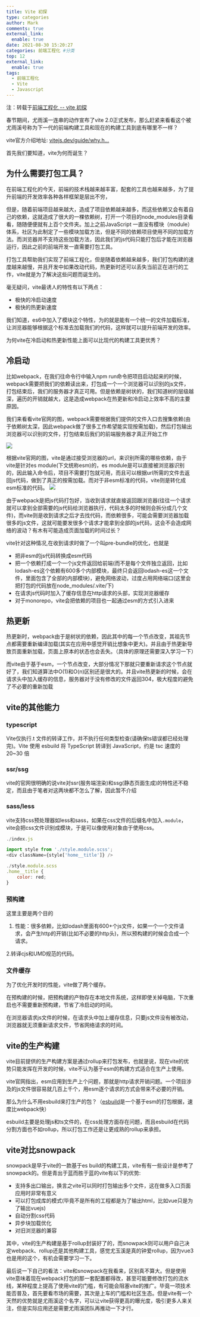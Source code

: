 ```yaml
---
title: Vite 初探
type: categories
author: Mark
comments: true
external_link:
  enable: true
date: 2021-08-30 15:20:27
categories: 前端工程化 #分类
top: 12
external_link:
  enable: true
tags:
  - 前端工程化
  - Vite
  - Javascript
---
```


注：转载于[前端工程化 -- vite 初探](https://juejin.cn/post/6936800551237582884)

春节期间，尤雨溪一连串的动作宣布了vite 2.0正式发布，那么赶紧来看看这个被尤雨溪号称为下一代的前端构建工具和现在的构建工具到底有哪里不一样？

vite官方介绍地址: [vitejs.dev/guide/why.h…](https://link.juejin.cn/?target=https%3A%2F%2Fvitejs.dev%2Fguide%2Fwhy.html%23slow-server-start "https://vitejs.dev/guide/why.html#slow-server-start")

首先我们要知道，vite为何而诞生？

为什么需要打包工具？
----------

在前端工程化的今天，前端的技术栈越来越丰富，配套的工具也越来越多，为了提升前端的开发效率各种各样框架是层出不穷，

但是，随着前端项目越来越大，造成了项目依赖越来越多，而这些依赖又会有着自己的依赖，这就造成了很大的一棵依赖树，打开一个项目的node\_modules目录看看，随随便便就有上百个文件夹。加上之前JavaScript 一直没有模块（module）体系，社区为此制定了一些模块加载方法，但是不同的依赖项目使用不同的加载方法。而浏览器并不支持这些加载方法，因此我们的js代码只能打包后才能在浏览器运行，因此之前的前端开发一直需要打包工具。

打包工具帮助我们实现了前端工程化，但是随着依赖越来越多，我们打包构建的速度越来越慢，并且开发中如果改动代码，热更新时还可以丢失当前正在进行的工作，vite就是为了解决这些问题而诞生的。

毫无疑问，vite最诱人的特性有以下两点：

* 极快的冷启动速度
* 极快的热更新速度

我们知道，es6中加入了模块这个特性，为的就是能有一个统一的文件加载标准，让浏览器能够根据这个标准去加载我们的代码，这样就可以提升前端开发的效率。

为何vite在冷启动和热更新性能上面可以比现代的构建工具更优秀？

冷启动
---

比如webpack，在我们往命令行中输入npm run命令把项目启动起来的时候，webpack需要把我们的依赖读出来，打包成一个一个浏览器可以识别的js文件，打包结束后，我们的服务器才真正可用。但是依赖是树状的，我们知道树的层级越深，遍历的开销就越大，这是造成webpack在热更新和冷启动上效率不高的主要原因。

我们来看看vite官网的图，webpack需要根据我们提供的文件入口去搜集依赖(由于依赖树太深，因此webpack做了很多工作希望能实现按需加载)，然后打包输出浏览器可以识别的文件，打包结束后我们的前端服务器才真正开始工作

![](https://p9-juejin.byteimg.com/tos-cn-i-k3u1fbpfcp/7da53ccd112e4676a2c7db89afb40211~tplv-k3u1fbpfcp-watermark.awebp)

根据vite官网的图，vite是通过接受浏览器的url，来识别所需的哪些依赖，由于vite是针对es module(下文统称esm)的，es module是可以直接被浏览器识别的，因此输入命令后，项目不需要打包就可用，而且可以根据url所需的文件去返回js代码，做到了真正的按需加载。而对于非esm标准的代码，vite则是转化成esm标准的代码。 ![](https://p6-juejin.byteimg.com/tos-cn-i-k3u1fbpfcp/d3bfc28338f14f2ab6a25ba0f33c856c~tplv-k3u1fbpfcp-watermark.awebp)

由于webpack是把js代码打包好，当收到请求就直接返回跟浏览器(往往一个请求就可以拿到全部需要的js代码给浏览器执行，代码太多的时候则会拆分成几个文件)，而vite则是收到请求之后才去找代码，而依赖很多，可能会需要浏览器加载很多的js文件，这就可能要发很多个请求才能拿到全部的js代码，这会不会造成网络的波动？有木有可能造成页面加载的时间过长？

vite针对这种情况,在收到请求时做了一个叫pre-bundle的优化，也就是

* 把非esm的js代码转换成esm代码
* 把一个依赖打成一个一个js文件返回给前端(而不是每个文件独立返回，比如lodash-es这个依赖有600多个内部模块，最终只会返回lodash-es这一个文件，里面包含了全部的内部模块)，避免网络波动，过度占用网络端口(这里会把打包的代码放在node\_modules/.vite/下)
* 在请求js代码时加入了缓存信息在http请求的头部，实现浏览器缓存
* 对于monorepo，vite会把依赖的项目也一起通过esm的方式引入进来

热更新
---

热更新时，webpack由于是树状的依赖，因此其中的每一个节点改变，其祖先节点都需要重新编译加载(其实在应用中感觉开销比想象中更大)。并且由于热更新导致页面重新加载，页面上原本的状态也会丢失。（具体的原理还需要深入学习一下）

而vite由于基于esm，一个节点改变，大部分情况下那就只要重新请求这个节点就好了，我们知道算法中O(1)和O(n)区别还是很大的。并且vite热更新的时候，会在请求头中加入缓存的信息，服务器对于没有修改的文件返回304，极大程度的避免了不必要的重新加载

vite的其他能力
---------

### typescript

Vite仅执行.t 文件的转译工作，并不执行任何类型检查(请确保ts错误都已经处理完)。Vite 使用 esbuild 将 TypeScript 转译到 JavaScript，约是 tsc 速度的 20~30 倍

### ssr/ssg

vite的官网很明确的说vite对ssr(服务端渲染)和ssg(静态页面生成)的特性还不稳定，而且由于笔者对这两块都不怎么了解，因此暂不介绍

### sass/less

vite支持css预处理器如less和sass，如果在css文件的后缀名中加入`.module`，vite会把css文件识别成模块，于是可以像使用对象由于使用css。

```js
./index.js

import style from './style.module.scss';
<div className={style['home__title']} />

./style.module.scss
.home__title {
    color: red;
}
```

### 预构建

这里主要是两个目的

1. 性能：很多依赖，比如lodash里面有600+个js文件，如果一个一个文件请求，会产生http的开销(比如不必要的http头)，所以预构建的时候会合成一个请求。

2.转译cjs和UMD规范的代码。

### 文件缓存

为了优化开发时的性能，vite做了两个缓存。

在预构建的时候，把预构建的产物存在本地文件系统，这样即使关掉电脑，下次重启也不需要重新预构建，节省了冷启动的时间。

在浏览器请求js文件的时候，在请求头中加上缓存信息，只要js文件没有被改动，浏览器就无须重新请求文件，节省网络请求的时间。

vite的生产构建
---------

vite目前提供的生产构建方案是通过rollup来打包发布，也就是说，现在vite的优势只能发挥在开发的时候，vite不认为基于esm的构建方式适合在生产上使用。

vite官网指出，esm应用到生产上个问题，那就是http请求开销问题。一个项目涉及的js文件很容易就几百上千个，用esm逐个请求的方式会带来不必要的开销。

那么为什么不用esbuild来打生产的包？（[esbuild](https://link.juejin.cn/?target=https%3A%2F%2Fesbuild.github.io%2F "https://esbuild.github.io/")是一个基于esm的打包根据，速度比webpack快）

esbuild主要是处理js和ts文件的，在css处理方面存在问题，而且esbuild在代码分割方面也不如rollup，所以打包工作还是让更成熟的rollup来承担。

vite对比snowpack
--------------

snowpack是早于vite的一款基于es build的构建工具，vite有有一些设计是参考了snowpack的。但是青出于蓝而胜于蓝的vite有以下的优势:

* 支持多出口输出，换言之vite可以同时打包输出多个文件，这在做多入口页面应用时非常有意义
* 可以打包成库的模式(毕竟不是所有的工程都是为了输出html，比如vue只是为了输出vuejs)
* 自动分割css代码
* 异步块加载优化
* 对旧浏览器的兼容

其中，vite的生产构建是基于rollup封装好了的，而snowpack则可以用户自己决定webpack、rollup还是其他构建工具，感觉尤玉溪是真的钟爱rollup，因为vue3也是用的这个，有机会需要学习一下。

最后说一下自己的看法：vite和snowpack在我看来，区别真不算大。但是使用vite意味着现在webpack打包的那一套配置都得改，甚至可能要修改打包的流水线，某种程度上提高了使用vite的门槛，有可能会阻塞vite的推广。毕竟一项技术能否普及，首先要看市场的需要，其次是上车的门槛和社区生态。但是vite有一个天然的优势就是尤雨溪这个名字，可以让vite获得更高的曝光度，吸引更多人来关注，但是实际应用还是需要尤雨溪团队再推动一下才行。
